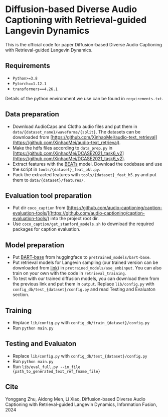 # Diffusion-based Diverse Audio Captioning with Retrieval-guided Langevin Dynamics
This is the official code for paper Diffusion-based Diverse Audio Captioning with Retrieval-guided Langevin Dynamics.
## Requirements
- ``Python>=3.8``
- ``Pytorch==1.12.1``
- ``transformers==4.26.1``

Details of the python environment we use can be found in ``requirements.txt``.

## Data preparation
- Download AudioCaps and Clotho audio files and put them in ``data/{dataset_name}/waveforms/{split}``. The datasets can be downloaded from [https://github.com/XinhaoMei/audio-text_retrieval](https://github.com/XinhaoMei/audio-text_retrieval).
- Make the hdfs files according to ``data_prep.py`` in [https://github.com/XinhaoMei/DCASE2021_task6_v2](https://github.com/XinhaoMei/DCASE2021_task6_v2).
- Extract features with the [BEATs](https://github.com/microsoft/unilm/tree/master/beats) model. Download the codebase and use the script in ``tools/{dataset}_feat_pkl.py``.
- Pack the extracted features with ``tools/{dataset}_feat_h5.py`` and put them to ``data/{dataset}/features/``.

## Evaluation tool preparation
- Put dir ``coco_caption`` from [https://github.com/audio-captioning/caption-evaluation-tools/](https://github.com/audio-captioning/caption-evaluation-tools/) into the project root dir.
- Use ``coco_caption/get_stanford_models.sh`` to download the required packages for caption evaluation.

## Model preparation
- Put [BART-base](https://huggingface.co/facebook/bart-base/tree/main) from huggingface to ``pretrained_models/bart-base``.
- Put retrieval models for Langevin sampling (our trained version can be downloaded from [link](https://drive.google.com/file/d/1N6AlQS-uix_1llzMBkaIzRpZq6B75V0V/view?usp=drive_link)) in ``pretrained_models/ase_embinput``. You can also train on your own with the code in ``retrieval_training``.
- To test with our trained diffusion models, you can download them from the previous link and put them in ``output``. Replace ``lib/config.py`` with ``config_db/test_{dataset}/config.py`` and read Testing and Evaluaton section.

## Training
- Replace ``lib/config.py`` with ``config_db/train_{dataset}/config.py``
- Run ``python main.py``

## Testing and Evaluaton
- Replace ``lib/config.py`` with ``config_db/test_{dataset}/config.py``
- Run ``python main.py``
- Run ``lib/eval_full.py --in_file {path_to_generated_text_ref_fname_file}``

## Cite
Yonggang Zhu, Aidong Men, Li Xiao, Diffusion-based Diverse Audio Captioning with Retrieval-guided Langevin Dynamics, Information Fusion, 2024
